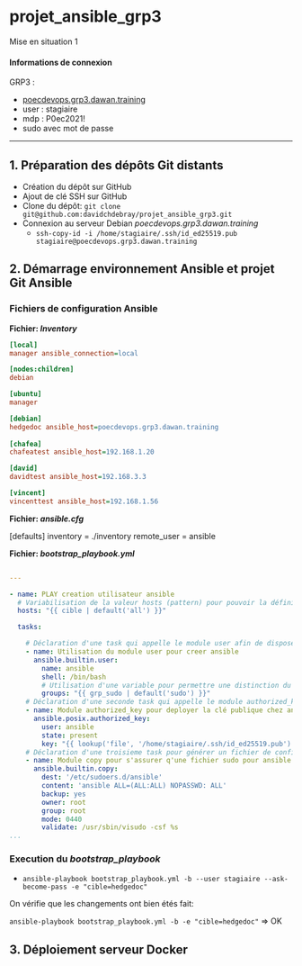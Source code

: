 # projet_ansible_grp3
Mise en situation 1

#### Informations de connexion
GRP3 :

   - [poecdevops.grp3.dawan.training](poecdevops.grp3.dawan.training)   
   - user : stagiaire
   - mdp : P0ec2021!
   - sudo avec mot de passe

---

## 1. Préparation des dépôts Git distants

- Création du dépôt sur GitHub
- Ajout de clé SSH sur GitHub
- Clone du dépôt: `git clone git@github.com:davidchdebray/projet_ansible_grp3.git`
- Connexion au serveur Debian *poecdevops.grp3.dawan.training*
   - `ssh-copy-id -i /home/stagiaire/.ssh/id_ed25519.pub stagiaire@poecdevops.grp3.dawan.training`


## 2. Démarrage environnement Ansible et projet Git Ansible

### Fichiers de configuration Ansible 

**Fichier: *Inventory***

```ini
[local]
manager ansible_connection=local

[nodes:children]
debian

[ubuntu]
manager

[debian]
hedgedoc ansible_host=poecdevops.grp3.dawan.training
 
[chafea]
chafeatest ansible_host=192.168.1.20

[david]
davidtest ansible_host=192.168.3.3

[vincent]
vincenttest ansible_host=192.168.1.56
```

**Fichier: *ansible.cfg***

[defaults]
inventory = ./inventory
remote_user = ansible


**Fichier: *bootstrap_playbook.yml***

```yml

---

- name: PLAY creation utilisateur ansible
  # Variabilisation de la valeur hosts (pattern) pour pouvoir la définir au lancement du play
  hosts: "{{ cible | default('all') }}"

  tasks:

    # Déclaration d'une task qui appelle le module user afin de disposer d'un user ansible
    - name: Utilisation du module user pour creer ansible
      ansible.builtin.user:
        name: ansible
        shell: /bin/bash
        # Utilisation d'une variable pour permettre une distinction du groupe désiré
        groups: "{{ grp_sudo | default('sudo') }}"
    # Déclaration d'une seconde task qui appelle le module authorized_key pour pousser une clé publique pour le user ansible
    - name: Module authorized_key pour deployer la clé publique chez ansible
      ansible.posix.authorized_key:
        user: ansible
        state: present
        key: "{{ lookup('file', '/home/stagiaire/.ssh/id_ed25519.pub') }}"
    # Déclaration d'une troisieme task pour générer un fichier de config sudo dédié au user ansible
    - name: Module copy pour s'assurer q'une fichier sudo pour ansible soit présent avec un contenu précis
      ansible.builtin.copy:
        dest: '/etc/sudoers.d/ansible'
        content: 'ansible ALL=(ALL:ALL) NOPASSWD: ALL'
        backup: yes
        owner: root 
        group: root
        mode: 0440
        validate: /usr/sbin/visudo -csf %s
...
```


### Execution du *bootstrap_playbook*

- `ansible-playbook bootstrap_playbook.yml -b --user stagiaire --ask-become-pass -e "cible=hedgedoc"`

On vérifie que les changements ont bien étés fait:

`ansible-playbook bootstrap_playbook.yml -b -e "cible=hedgedoc"` => OK




## 3. Déploiement serveur Docker





